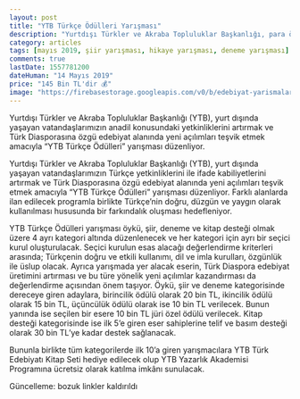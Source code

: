 ```yaml
---
layout: post
title: "YTB Türkçe Ödülleri Yarışması"
description: "Yurtdışı Türkler ve Akraba Topluluklar Başkanlığı, para ödüllü yarışmalar"
category: articles
tags: [mayıs 2019, şiir yarışması, hikaye yarışması, deneme yarışması]
comments: true
lastDate: 1557781200
dateHuman: "14 Mayıs 2019"
price: "145 Bin TL'dir 💰"
image: "https://firebasestorage.googleapis.com/v0/b/edebiyat-yarismalari.appspot.com/o/ytb.jpg?alt=media&token=600f003a-ed59-49fd-899e-a8f5a14e7837"
---
```


Yurtdışı Türkler ve Akraba Topluluklar Başkanlığı (YTB), yurt dışında yaşayan vatandaşlarımızın anadil konusundaki yetkinliklerini artırmak ve Türk Diasporasına özgü edebiyat alanında yeni açılımları teşvik etmek amacıyla “YTB Türkçe Ödülleri” yarışması düzenliyor.

Yurtdışı Türkler ve Akraba Topluluklar Başkanlığı (YTB), yurt dışında yaşayan vatandaşlarımızın Türkçe yetkinliklerini ile ifade kabiliyetlerini artırmak ve Türk Diasporasına özgü edebiyat alanında yeni açılımları teşvik etmek amacıyla “YTB Türkçe Ödülleri” yarışması düzenliyor. Farklı alanlarda ilan edilecek programla birlikte Türkçe’nin doğru, düzgün ve yaygın olarak kullanılması hususunda bir farkındalık oluşması hedefleniyor.

YTB Türkçe Ödülleri yarışması öykü, şiir, deneme ve kitap desteği olmak üzere 4 ayrı kategori altında düzenlenecek ve her kategori için ayrı bir seçici kurul oluşturulacak. Seçici kurulun esas alacağı değerlendirme kriterleri arasında; Türkçenin doğru ve etkili kullanımı, dil ve imla kurulları, özgünlük ile üslup olacak.  Ayrıca yarışmada yer alacak eserin, Türk Diaspora edebiyat üretimini artırması ve bu türe yönelik yeni açılımlar kazandırması da değerlendirme açısından önem taşıyor. Öykü, şiir ve deneme kategorisinde dereceye giren adaylara, birincilik ödülü olarak 20 bin TL, ikincilik ödülü olarak 15 bin TL,  üçüncülük ödülü olarak ise 10 bin TL verilecek. Bunun yanında ise seçilen bir esere 10 bin TL jüri özel ödülü verilecek. Kitap desteği kategorisinde ise ilk 5’e giren eser sahiplerine telif ve basım desteği olarak 30 bin TL’ye kadar destek sağlanacak.

Bununla birlikte tüm kategorilerde ilk 10’a giren yarışmacılara YTB Türk Edebiyatı Kitap Seti hediye edilecek olup YTB Yazarlık Akademisi Programına ücretsiz olarak katılma imkânı sunulacak.

Güncelleme: bozuk linkler kaldırıldı